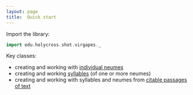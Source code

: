 ```yaml
---
layout: page
title:  Quick start
---
```



Import the library:


```scala
import edu.holycross.shot.virgapes._
```


Key classes:


-  creating and working with [individual neumes](neumes)
-  creating and working [syllables](syllables) (of one or more neumes)
-  creating and working with syllables and neumes from [citable passages of text](passages)
